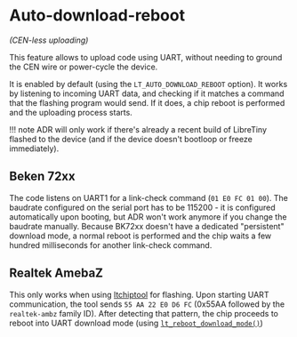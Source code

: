 # Auto-download-reboot

*(CEN-less uploading)*

This feature allows to upload code using UART, without needing to ground the CEN wire or power-cycle the device.

It is enabled by default (using the `LT_AUTO_DOWNLOAD_REBOOT` option). It works by listening to incoming UART data, and checking if it matches a command that the flashing program would send. If it does, a chip reboot is performed and the uploading process starts.

!!! note
	ADR will only work if there's already a recent build of LibreTiny flashed to the device (and if the device doesn't bootloop or freeze immediately).

## Beken 72xx

The code listens on UART1 for a link-check command (`01 E0 FC 01 00`). The baudrate configured on the serial port has to be 115200 - it is configured automatically upon booting, but ADR won't work anymore if you change the baudrate manually. Because BK72xx doesn't have a dedicated "persistent" download mode, a normal reboot is performed and the chip waits a few hundred milliseconds for another link-check command.

## Realtek AmebaZ

This only works when using [ltchiptool](ltchiptool.md) for flashing. Upon starting UART communication, the tool sends `55 AA 22 E0 D6 FC` (0x55AA followed by the `realtek-ambz` family ID). After detecting that pattern, the chip proceeds to reboot into UART download mode (using [`lt_reboot_download_mode()`](../../../ltapi/lt__device_8h.md))
